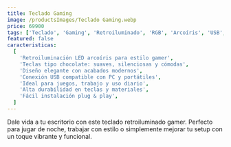 ```yaml
---
title: Teclado Gaming
image: /productsImages/Teclado Gaming.webp
price: 69900
tags: ['Teclado', 'Gaming', 'Retroiluminado', 'RGB', 'Arcoíris', 'USB', 'Escritorio', 'Computador']
featured: false
caracteristicas:
  [
    'Retroiluminación LED arcoíris para estilo gamer',
    'Teclas tipo chocolate: suaves, silenciosas y cómodas',
    'Diseño elegante con acabados modernos',
    'Conexión USB compatible con PC y portátiles',
    'Ideal para juegos, trabajo y uso diario',
    'Alta durabilidad en teclas y materiales',
    'Fácil instalación plug & play',
  ]
---
```


Dale vida a tu escritorio con este teclado retroiluminado gamer. Perfecto para jugar de noche, trabajar con estilo o simplemente mejorar tu setup con un toque vibrante y funcional.

